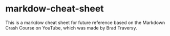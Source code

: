 # markdow-cheat-sheet
This is a markdow cheat sheet for future reference based on the Markdown Crash Course on YouTube, which was made by Brad Traversy.
